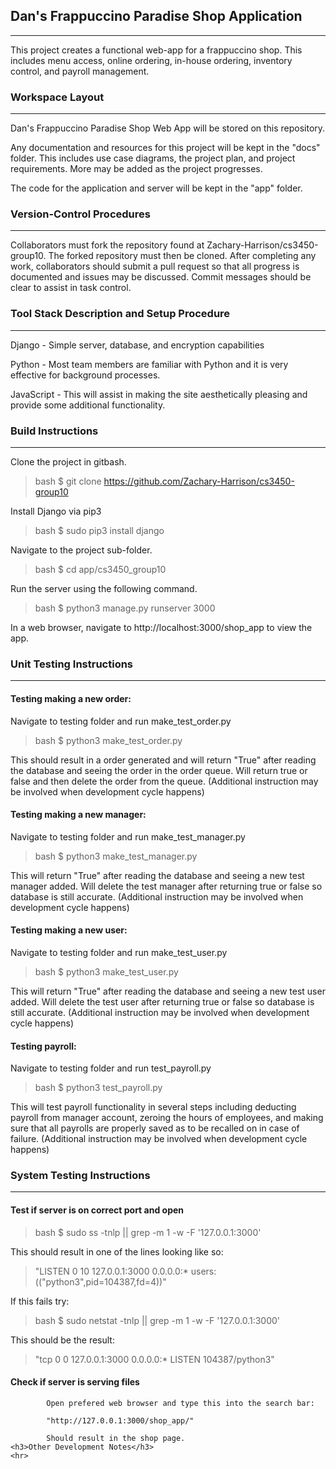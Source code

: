 <h2>Dan's Frappuccino Paradise Shop Application </h2>
<hr>
This project creates a functional web-app for a frappuccino shop.  This includes
menu access, online ordering, in-house ordering, inventory control,
and payroll management.
<h3>Workspace Layout</h3>
<hr>
Dan's Frappuccino Paradise Shop Web App will be stored on this repository.

Any documentation and resources for this project will be kept in the "docs" folder.
This includes use case diagrams, the project plan, and project requirements.  More may 
be added as the project progresses.

The code for the application and server will be kept in the "app" folder.
<br>
<h3>Version-Control Procedures</h3>
<hr>
Collaborators must fork the repository found at Zachary-Harrison/cs3450-group10.
The forked repository must then be cloned.  After completing any work, collaborators
should submit a pull request so that all progress is documented and issues may be discussed.
Commit messages should be clear to assist in task control.
<h3>Tool Stack Description and Setup Procedure</h3>
<hr>
Django - Simple server, database, and encryption capabilities

Python - Most team members are familiar with Python and it is very effective for background processes.

JavaScript - This will assist in making the site aesthetically pleasing and provide
some additional functionality.
<h3>Build Instructions</h3>
<hr>
Clone the project in gitbash.

> bash $ git clone https://github.com/Zachary-Harrison/cs3450-group10

Install Django via pip3

> bash $ sudo pip3 install django

Navigate to the project sub-folder. 

> bash $ cd app/cs3450_group10

Run the server using the following command.

> bash $ python3 manage.py runserver 3000

In a web browser, navigate to http://localhost:3000/shop_app to view the app.


<h3>Unit Testing Instructions</h3>
    <hr>
<h4>Testing making a new order:</h4>
Navigate to testing folder and run make_test_order.py

> bash $ python3 make_test_order.py

This should result in a order generated and will return "True" after reading the database and seeing the order in the order queue. Will return true or false and then delete the order from the queue.
(Additional instruction may be involved when development cycle happens)

<h4>Testing making a new manager:</h4>
Navigate to testing folder and run make_test_manager.py

> bash $ python3 make_test_manager.py

This will return "True" after reading the database and seeing a new test manager added. Will delete the test manager after returning true or false so database is still accurate.
(Additional instruction may be involved when development cycle happens)

<h4>Testing making a new user:</h4>
Navigate to testing folder and run make_test_user.py

> bash $ python3 make_test_user.py

This will return "True" after reading the database and seeing a new test user added. Will delete the test user after returning true or false so database is still accurate.
(Additional instruction may be involved when development cycle happens)

<h4>Testing payroll:</h4>
Navigate to testing folder and run test_payroll.py

> bash $ python3 test_payroll.py

This will test payroll functionality in several steps including deducting payroll from manager account, zeroing the hours of employees, and making sure that all payrolls are properly saved as to be recalled on in case of failure. 
(Additional instruction may be involved when development cycle happens)

    

<h3>System Testing Instructions</h3>
<hr>
<h4>Test if server is on correct port and open</h4>

> bash $ sudo ss -tnlp || grep -m 1 -w -F '127.0.0.1:3000'

This should result in one of the lines looking like so:

> "LISTEN              0                   10                                    127.0.0.1:3000                                   0.0.0.0:*                  users:(("python3",pid=104387,fd=4))"

If this fails try:

> bash $ sudo netstat -tnlp || grep -m 1 -w -F '127.0.0.1:3000'

This should be the result:

> "tcp        0      0 127.0.0.1:3000          0.0.0.0:*               LISTEN      104387/python3"

<h4>Check if server is serving files</h4>

            Open prefered web browser and type this into the search bar:

            "http://127.0.0.1:3000/shop_app/"

            Should result in the shop page.
    <h3>Other Development Notes</h3>
    <hr>
